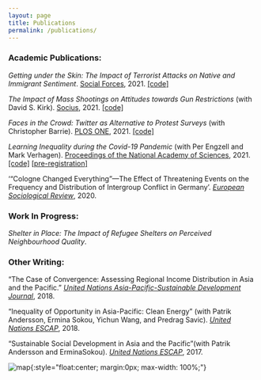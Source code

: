 ```yaml
---
layout: page
title: Publications
permalink: /publications/
---
```


### Academic Publications: 

_Getting under the Skin: The Impact of Terrorist Attacks on Native and Immigrant Sentiment_.
[Social Forces](www.doi.org/10.1093/sf/soab135), 2021. [[code]](https://github.com/ArunFrey/nice-paper_public/releases/tag/v1.0.0)

_The Impact of Mass Shootings on Attitudes towards Gun Restrictions_ (with David S. Kirk).
[Socius](https://journals.sagepub.com/doi/full/10.1177/23780231211054636), 2021. [[code]](https://github.com/ArunFrey/mass-shootings/releases/tag/socius_article)

_Faces in the Crowd: Twitter as Alternative to Protest Surveys_ (with Christopher Barrie).
[PLOS ONE](https://journals.plos.org/plosone/article?id=10.1371/journal.pone.0259972), 2021. [[code]](https://osf.io/ybtsd)

_Learning Inequality during the Covid-19 Pandemic_ (with Per Engzell and Mark Verhagen). 
[Proceedings of the National Academy of Sciences](https://www.pnas.org/content/118/17/e2022376118), 2021. [[code]](https://github.com/MarkDVerhagen/Learning_Loss_COVID-19) [[pre-registration]](https://osf.io/ngpt2/)

‘“Cologne Changed Everything”—The Effect of Threatening Events on the Frequency and Distribution of Intergroup Conflict in Germany’. [_European Sociological Review_](https://academic.oup.com/esr/advance-article-abstract/doi/10.1093/esr/jcaa007/5814862), 2020.


### Work In Progress:

_Shelter in Place: The Impact of Refugee Shelters on Perceived Neighbourhood Quality_. 

### Other Writing:

“The Case of Convergence: Assessing Regional Income Distribution in Asia and the Pacific.” [_United Nations Asia-Pacific-Sustainable Development Journal_](https://econpapers.repec.org/article/untjapsdj/v_3a25_3ay_3a2018_3ai_3a2_3ap_3a1-19.htm), 2018.

“Inequality of Opportunity in Asia-Pacific: Clean Energy” (with Patrik Andersson, Ermina Sokou, Yichun Wang, and Predrag Savic). [_United Nations ESCAP_](https://www.unescap.org/resources/inequality-opportunity-asia-and-pacific-clean-energy), 2018.

“Sustainable Social Development in Asia and the Pacific”(with Patrik Andersson and ErminaSokou). [_United Nations ESCAP_](https://www.unescap.org/sites/default/files/publications/Sustainable%20Social%20Development%20in%20A-P.pdf), 2017.


![map](/assets/map_shelters.jpg){:style="float:center; margin:0px; max-width: 100%;"}
